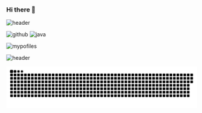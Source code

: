 ### Hi there 👋

![header](https://capsule-render.vercel.app/api?type=waving)

![github](https://img.shields.io/badge/GitHub-100000?style=for-the-badge&logo=github&logoColor=white)
![java](https://img.shields.io/badge/JavaScript-F7DF1E?style=for-the-badge&logo=JavaScript&logoColor=white)

![mypofiles](https://github-readme-stats.vercel.app/api?username=kimkinghyeon&theme=blue-green)

![header](https://capsule-render.vercel.app/api?type=waving)

<p align="center">
 <img width="1000" src="github-snake.svg" alt="snake"/>
</p>

    

